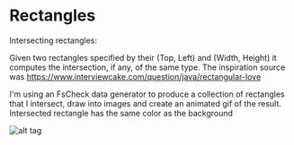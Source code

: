 # Rectangles
Intersecting rectangles:

Given two rectangles specified by their (Top, Left) and (Width, Height) it computes the intersection, if any, of the same type.
The inspiration source was https://www.interviewcake.com/question/java/rectangular-love

I'm using an FsCheck data generator to produce a collection of rectangles that I intersect, draw into images and create an animated gif of the result. Intersected rectangle has the same color as the background

![alt tag](http://s12.postimg.org/hnt3amv3h/result.gif)


